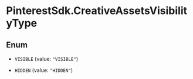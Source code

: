 # PinterestSdk.CreativeAssetsVisibilityType

## Enum


* `VISIBLE` (value: `"VISIBLE"`)

* `HIDDEN` (value: `"HIDDEN"`)


